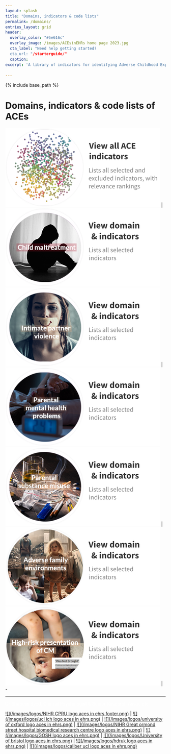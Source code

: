 ```yaml
---
layout: splash
title: "Domains, indicators & code lists"
permalink: /domains/
entries_layout: grid
header:
  overlay_color: "#5e616c"
  overlay_image: /images/ACEsinEHRs home page 2023.jpg
  cta_label: "Need help getting started?
  cta_url: "/starterguide/"
  caption:
excerpt: 'A library of indicators for identifying Adverse Childhood Experiences (ACEs) in Electronic Health Records (EHRs) <br /> <small><a href="https://www.thelancet.com/journals/lanpub/article/PIIS2468-2667(23)00119-6/fulltext">New study out in Lancet Public Health!</a></small><br /><br /> {::nomarkdown}<iframe style="display: inline-block;" src=" " frameborder="0" scrolling="0" width="160px" height="30px"></iframe> <iframe style="display: inline-block;" src="" frameborder="0" scrolling="0" width="158px" height="30px"></iframe>{:/nomarkdown}'

---
```


{% include base_path %}

# Domains, indicators & code lists of ACEs

 [![](https://raw.githubusercontent.com/shabeer-syed/ACEs/main/home%20view%20indicators.png)](https://shabeer-syed.github.io/acesinehrs/finalindicators/) | [![](https://raw.githubusercontent.com/shabeer-syed/ACEs/main/child%20maltreatment.png)](https://shabeer-syed.github.io/acesinehrs/CM/)
 [![](https://raw.githubusercontent.com/shabeer-syed/ACEs/main/Intimate%20partner%20violence.png)](https://shabeer-syed.github.io/acesinehrs/IPV/) | [![](https://raw.githubusercontent.com/shabeer-syed/ACEs/main/parental%20mental%20health%20problems.png)](https://shabeer-syed.github.io/acesinehrs/MHPs/)
 [![](https://raw.githubusercontent.com/shabeer-syed/ACEs/main/Parental%20substance%20misuse.png)](https://shabeer-syed.github.io/acesinehrs/SM/) | [![](https://raw.githubusercontent.com/shabeer-syed/ACEs/main/adverse%20family%20environments.png)](https://shabeer-syed.github.io/acesinehrs/AFE/)
[![](https://raw.githubusercontent.com/shabeer-syed/ACEs/main/high-risk%20presentattion%20of%20child%20maltreatment.png)](https://shabeer-syed.github.io/acesinehrs/HRPCM/) | -  

---
<span style="color:white"> Dr Shabeer Syed, Clinical Psychologist & Senior Research Associate </span>

  [![](/images/logos/NIHR CPRU logo aces in ehrs footer.png)](https://www.ucl.ac.uk/children-policy-research/) | [![](/images/logos/ucl ich logo aces in ehrs.png)](https://www.ucl.ac.uk/child-health/great-ormond-street-institute-child-health-0) | [![](/images/logos/university of oxford logo aces in ehrs.png)](https://www.ox.ac.uk/) | [![](/images/logos/NIHR Great ormond street hospital biomedical research centre logo aces in ehrs.png)](https://www.gosh.nhs.uk/our-research/our-research-infrastructure/nihr-great-ormond-street-hospital-brc/) | [![](/images/logos/GOSH logo aces in ehrs.png)](https://www.gosh.nhs.uk/) | [![](/images/logos/University of bristol logo aces in ehrs.png)](https://www.bristol.ac.uk/) | [![](/images/logos/hdruk logo aces in ehrs.png)](https://www.hdruk.ac.uk/) | [![](/images/logos/caliber ucl logo aces in ehrs.png)](https://www.ucl.ac.uk/health-informatics/research/caliber) 

